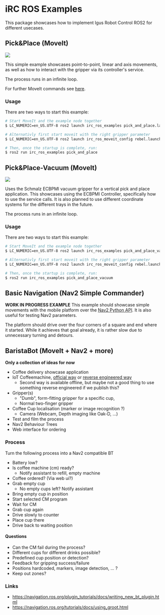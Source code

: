 # iRC ROS Examples

This package showcases how to implement Igus Robot Control ROS2 for different usecases.


## Pick&Place (MoveIt)
![](doc/pick_and_place.gif)

This simple example showcases point-to-point, linear and axis movements, as well as how to interact with the gripper via its controller's service.

The process runs in an infinite loop.

For further MoveIt commands see [here](https://moveit.picknik.ai/humble/doc/examples/examples.html#using-moveit-directly-through-the-c-api).

### Usage
There are two ways to start this example:

``` bash
# Start MoveIt and the example node together
$ LC_NUMERIC=en_US.UTF-8 ros2 launch irc_ros_examples pick_and_place.launch.py

# Alternativly first start moveit with the right gripper parameter
$ LC_NUMERIC=en_US.UTF-8 ros2 launch irc_ros_moveit_config rebel.launch.py gripper:="ext_dio_gripper"

# Then, once the startup is complete, run:
$ ros2 run irc_ros_examples pick_and_place
```

## Pick&Place-Vacuum (MoveIt)
![](doc/pick_and_place_vacuum.gif)

Uses the Schmalz ECBPMI vacuum gripper for a vertical pick and place application. This showcases using the ECBPMI Controller, specifically how to use the service calls. It is also planned to use different coordinate systems for the different trays in the future.

The process runs in an infinite loop.

### Usage
There are two ways to start this example:

``` bash
# Start MoveIt and the example node together
$ LC_NUMERIC=en_US.UTF-8 ros2 launch irc_ros_examples pick_and_place_vacuum.launch.py

# Alternativly first start moveit with the right gripper parameter
$ LC_NUMERIC=en_US.UTF-8 ros2 launch irc_ros_moveit_config rebel.launch.py gripper:="schmalz_ecbpmi"

# Then, once the startup is complete, run:
$ ros2 run irc_ros_examples pick_and_place_vacuum
```

## Basic Navigation (Nav2 Simple Commander)
**WORK IN PROGRESS EXAMPLE**
This example should showcase simple movements with the mobile platform over the [Nav2 Python API](https://navigation.ros.org/commander_api/index.html). It is also useful for testing Nav2 parameters.

The platform should drive over the four corners of a square and end where it started. While it achieves that goal already, it is rather slow due to unnecessary turning and detours.

## BaristaBot (MoveIt + Nav2 + more)
**Only a collection of ideas for now**
 - Coffee delivery showcase application
 - IoT Coffeemachine, [official way](https://api-docs.home-connect.com/quickstart) or [reverse engineered way](https://github.com/osresearch/hcpy)
   - Second way is available offline, but maybe not a good thing to use something reverse engineered if we publish this?
 - Gripper(s)
   - "Dumb", form-fitting gripper for a specific cup,
   - Normal two-finger gripper
 - Coffee Cup localisation (marker or image recognition ?)
   - Camera (Webcam, Depth imaging like Oak-D, ...)
 - Test and film the process
 - Nav2 Behaviour Trees
 - Web interface for ordering

### Process
Turn the following process into a Nav2 compatible BT
 - Battery low?
 - Is coffee machine (cm) ready?
   - Notify assistant to refill, empty machine
 - Coffee ordered? (Via web ui?)
 - Grab empty cup
   - No empty cups left? Notify assistant
 - Bring empty cup in position
 - Start selected CM program
 - Wait for CM
 - Grab cup again
 - Drive slowly to counter
 - Place cup there
 - Drive back to waiting position

#### Questions
 - Can the CM fail during the process?
 - Different cups for different drinks possible?
 - Predefined cup position or detection?
 - Feedback for gripping success/failure
 - Positions hardcoded, markers, image detection, ... ?
 - Keep out zones?

### Links
 - https://navigation.ros.org/plugin_tutorials/docs/writing_new_bt_plugin.html
 - https://navigation.ros.org/tutorials/docs/using_groot.html
